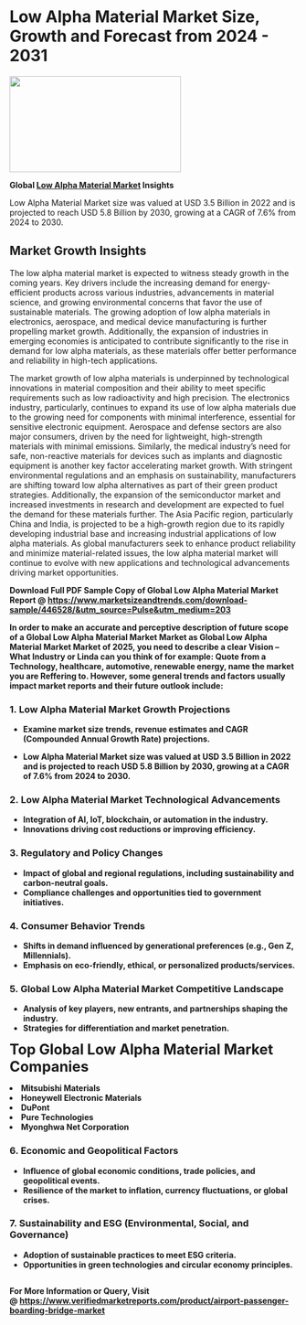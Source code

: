 <H1>Low Alpha Material Market Size, Growth and Forecast from 2024 - 2031</H1><img class="aligncenter size-medium wp-image-584254" src="https://thirdeyenews.in/wp-content/uploads/2024/09/Global-Market-Research-300x168.jpeg" alt="" width="300" height="168" /><p><strong>Global&nbsp;<a href="https://www.marketsizeandtrends.com/download-sample/446528/&amp;utm_source=Pulse&amp;utm_medium=203">Low Alpha Material Market</a> Insights</strong></p><p>Low Alpha Material Market size was valued at USD 3.5 Billion in 2022 and is projected to reach USD 5.8 Billion by 2030, growing at a CAGR of 7.6% from 2024 to 2030.</p><p><h2>Market Growth Insights</h2> <p>The low alpha material market is expected to witness steady growth in the coming years. Key drivers include the increasing demand for energy-efficient products across various industries, advancements in material science, and growing environmental concerns that favor the use of sustainable materials. The growing adoption of low alpha materials in electronics, aerospace, and medical device manufacturing is further propelling market growth. Additionally, the expansion of industries in emerging economies is anticipated to contribute significantly to the rise in demand for low alpha materials, as these materials offer better performance and reliability in high-tech applications.</p> <p><strong></strong></p> <p>The market growth of low alpha materials is underpinned by technological innovations in material composition and their ability to meet specific requirements such as low radioactivity and high precision. The electronics industry, particularly, continues to expand its use of low alpha materials due to the growing need for components with minimal interference, essential for sensitive electronic equipment. Aerospace and defense sectors are also major consumers, driven by the need for lightweight, high-strength materials with minimal emissions. Similarly, the medical industry’s need for safe, non-reactive materials for devices such as implants and diagnostic equipment is another key factor accelerating market growth. With stringent environmental regulations and an emphasis on sustainability, manufacturers are shifting toward low alpha alternatives as part of their green product strategies. Additionally, the expansion of the semiconductor market and increased investments in research and development are expected to fuel the demand for these materials further. The Asia Pacific region, particularly China and India, is projected to be a high-growth region due to its rapidly developing industrial base and increasing industrial applications of low alpha materials. As global manufacturers seek to enhance product reliability and minimize material-related issues, the low alpha material market will continue to evolve with new applications and technological advancements driving market opportunities. <p><strong></p><p><span class=""><strong>Download Full PDF Sample Copy of Global Low Alpha Material Market Report</strong> @ <a href="https://www.marketsizeandtrends.com/download-sample/446528/&amp;utm_source=Pulse&amp;utm_medium=203" target="_blank">https://www.marketsizeandtrends.com/download-sample/446528/&amp;utm_source=Pulse&amp;utm_medium=203</a></span></p><p>In order to make an accurate and perceptive description of future scope of a Global&nbsp;Low Alpha Material Market Market as Global&nbsp;Low Alpha Material Market Market of 2025, you need to describe a clear Vision &ndash; What Industry or Linda can you think of for example: Quote from a Technology, healthcare, automotive, renewable energy, name the market you are Reffering to. However, some general trends and factors usually impact market reports and their future outlook include:</p><h3>1.&nbsp;<strong>Low Alpha Material Market Growth Projections</strong></h3><ul><li>Examine market size trends, revenue estimates and CAGR (Compounded Annual Growth Rate) projections.</li><li><p>Low Alpha Material Market size was valued at USD 3.5 Billion in 2022 and is projected to reach USD 5.8 Billion by 2030, growing at a CAGR of 7.6% from 2024 to 2030.</p></li></ul><h3>2.&nbsp;<strong>Low Alpha Material Market Technological Advancements</strong></h3><ul><li>Integration of AI, IoT, blockchain, or automation in the industry.</li><li>Innovations driving cost reductions or improving efficiency.</li></ul><h3>3.&nbsp;<strong>Regulatory and Policy Changes</strong></h3><ul><li>Impact of global and regional regulations, including sustainability and carbon-neutral goals.</li><li>Compliance challenges and opportunities tied to government initiatives.</li></ul><h3>4.&nbsp;<strong>Consumer Behavior Trends</strong></h3><ul><li>Shifts in demand influenced by generational preferences (e.g., Gen Z, Millennials).</li><li>Emphasis on eco-friendly, ethical, or personalized products/services.</li></ul><h3>5.&nbsp;<strong>Global Low Alpha Material Market Competitive Landscape</strong></h3><ul><li>Analysis of key players, new entrants, and partnerships shaping the industry.</li><li>Strategies for differentiation and market penetration.</li></ul><p data-pm-slice="1 1 []"><span style="color: inherit; font-family: inherit; font-size: 25px;">Top Global Low Alpha Material Market Companies</span></p><div class="" data-test-id=""><p><li>Mitsubishi Materials</li><li> Honeywell Electronic Materials</li><li> DuPont</li><li> Pure Technologies</li><li> Myonghwa Net Corporation</li></p></div><h3>6.&nbsp;<strong>Economic and Geopolitical Factors</strong></h3><ul><li>Influence of global economic conditions, trade policies, and geopolitical events.</li><li>Resilience of the market to inflation, currency fluctuations, or global crises.</li></ul><h3>7.&nbsp;<strong>Sustainability and ESG (Environmental, Social, and Governance)</strong></h3><ul><li>Adoption of sustainable practices to meet ESG criteria.</li><li>Opportunities in green technologies and circular economy principles.</li></ul><h2><strong style="font-size: 14px;">For More Information or Query, Visit @&nbsp;</strong><a style="background-color: #ffffff; font-size: 14px;" href="https://www.marketsizeandtrends.com/report/low-alpha-material-market/" target="_blank">https://www.verifiedmarketreports.com/product/airport-passenger-boarding-bridge-market</a></h2>
